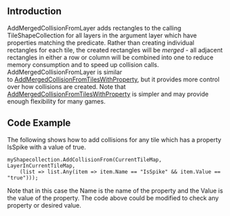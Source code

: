 ## Introduction

AddMergedCollisionFromLayer adds rectangles to the calling TileShapeCollection for all layers in the argument layer which have properties matching the predicate. Rather than creating individual rectangles for each tile, the created rectangles will be *merged* - all adjacent rectangles in either a row or column will be combined into one to reduce memory consumption and to speed up collision calls. AddMergedCollisionFromLayer is similar to [AddMergedCollisionFromTilesWithProperty](/documentation/tools/tiled-plugin/glue-gluevault-component-pages-tile-graphics-plugin-tileshapecollection/addmergedcollisionfromtileswithproperty/.md), but it provides more control over how collisions are created. Note that [AddMergedCollisionFromTilesWithProperty](/documentation/tools/tiled-plugin/glue-gluevault-component-pages-tile-graphics-plugin-tileshapecollection/addmergedcollisionfromtileswithproperty/.md) is simpler and may provide enough flexibility for many games.

## Code Example

The following shows how to add collisions for any tile which has a property IsSpike with a value of true.

``` lang:c#
myShapecollection.AddCollisionFrom(CurrentTileMap, LayerInCurrentTileMap, 
    (list => list.Any(item => item.Name == "IsSpike" && item.Value == "true")));
```

Note that in this case the Name is the name of the property and the Value is the value of the property. The code above could be modified to check any property or desired value.    
